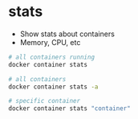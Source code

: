 # stats

- Show stats about containers
- Memory, CPU, etc

```sh
# all containers running
docker container stats

# all containers
docker container stats -a

# specific container
docker container stats "container"

```
